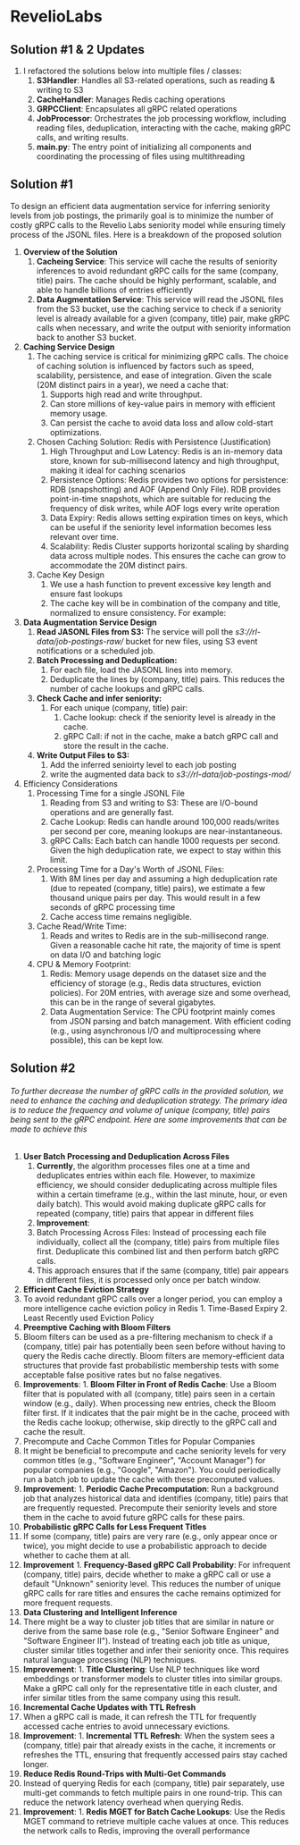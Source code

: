 # RevelioLabs

## Solution #1 & 2 Updates
1. I refactored the solutions below into multiple files / classes:
    1. **S3Handler**: Handles all S3-related operations, such as reading & writing to S3
    2. **CacheHandler**: Manages Redis caching operations
    3. **GRPCClient**: Encapsulates all gRPC related operations
    4. **JobProcessor**: Orchestrates the job processing workflow, including reading files, deduplication, interacting with the cache, making gRPC calls, and writing results.
    5. **main.py**: The entry point of initializing all components and coordinating the processing of files using multithreading

## Solution #1
To design an efficient data augmentation service for inferring seniority levels from job postings, the primarily goal is to minimize the number of costly gRPC calls to the Revelio Labs seniority model while ensuring timely process of the JSONL files. Here is a breakdown of the proposed solution
1. **Overview of the Solution**
    1. **Cacheing Service**: This service will cache the results of seniority inferences to avoid redundant gRPC calls for the same (company, title) pairs. The cache should be highly performant, scalable, and able to handle billions of entries efficiently
    2. **Data Augmentation Service**: This service will read the JSONL files from the S3 bucket, use the caching service to check if a seniority level is already available for a given (company, title) pair, make gRPC calls when necessary, and write the output with seniority information back to another S3 bucket.
2. **Caching Service Design**
    1. The caching service is critical for minimizing gRPC calls. The choice of caching solution is influenced by factors such as speed, scalability, persistence, and ease of integration. Given the scale (20M distinct pairs in a year), we need a cache that:
        1. Supports high read and write throughput.
        2. Can store millions of key-value pairs in memory with efficient memory usage.
        3. Can persist the cache to avoid data loss and allow cold-start optimizations.
    2. Chosen Caching Solution: Redis with Persistence (Justification)
        1. High Throughput and Low Latency: Redis is an in-memory data store, known for sub-millisecond latency and high throughput, making it ideal for caching scenarios
        2. Persistence Options: Redis provides two options for persistence: RDB (snapshotting) and AOF (Append Only File). RDB provides point-in-time snapshots, which are suitable for reducing the frequency of disk writes, while AOF logs every write operation
        3. Data Expiry: Redis allows setting expiration times on keys, which can be useful if the seniority level information becomes less relevant over time.
        4. Scalability: Redis Cluster supports horizontal scaling by sharding data across multiple nodes. This ensures the cache can grow to accommodate the 20M distinct pairs.
    3. Cache Key Design
        1. We use a hash function to prevent excessive key length and ensure fast lookups
        2. The cache key will be in combination of the company and title, normalized to ensure consistency. For example:
3. **Data Augmentation Service Design**
    1. **Read JASONL Files from S3:** The service will poll the *s3://rl-data/job-postings-raw/* bucket for new files, using S3 event notifications or a scheduled job.
    2. **Batch Processing and Deduplication:**
        1. For each file, load the JASONL lines into memory.
        2. Deduplicate the lines by (company, title) pairs. This reduces the number of cache lookups and gRPC calls.
    4. **Check Cache and infer seniority:**
        1. For each unique (company, title) pair:
            1. Cache lookup: check if the seniority level is already in the cache.
            2. gRPC Call: if not in the cache, make a batch gRPC call and store the result in the cache.
    5. **Write Output Files to S3:**
        1. Add the inferred senioirty level to each job posting
        2. write the augmented data back to *s3://rl-data/job-postings-mod/*
4. Efficiency Considerations
    1. Processing Time for a single JSONL File
        1. Reading from S3 and writing to S3: These are I/O-bound operations and are generally fast.
        2. Cache Lookup: Redis can handle around 100,000 reads/writes per second per core, meaning lookups are near-instantaneous.
        3. gRPC Calls: Each batch can handle 1000 requests per second. Given the high deduplication rate, we expect to stay within this limit.
    3. Processing Time for a Day's Worth of JSONL Files:
        1. With 8M lines per day and assuming a high deduplication rate (due to repeated (company, title) pairs), we estimate a few thousand unique pairs per day. This would result in a few seconds of gRPC processing time
        2. Cache access time remains negligible.
    4. Cache Read/Write Time:
        1. Reads and writes to Redis are in the sub-millisecond range. Given a reasonable cache hit rate, the majority of time is spent on data I/O and batching logic
    5. CPU & Memory Footprint:
        1. Redis: Memory usage depends on the dataset size and the efficiency of storage (e.g., Redis data structures, eviction policies). For 20M entries, with average size and some overhead, this can be in the range of several gigabytes.
        2. Data Augmentation Service: The CPU footprint mainly comes from JSON parsing and batch management. With efficient coding (e.g., using asynchronous I/O and multiprocessing where possible), this can be kept low.

## Solution #2
###### To further decrease the number of gRPC calls in the provided solution, we need to enhance the caching and deduplication strategy. The primary idea is to reduce the frequency and volume of unique (company, title) pairs being sent to the gRPC endpoint. Here are some improvements that can be made to achieve this
1. **User Batch Processing and Deduplication Across Files**
    1. **Currently**, the algorithm processes files one at a time and deduplicates entries within each file. However, to maximize efficiency, we should consider deduplicating across multiple files within a certain timeframe (e.g., within the last minute, hour, or even daily batch). This would avoid making duplicate gRPC calls for repeated (company, title) pairs that appear in different files
    2. **Improvement**:
      1. Batch Processing Across Files: Instead of processing each file individually, collect all the (company, title) pairs from multiple files first. Deduplicate this combined list and then perform batch gRPC calls.
      2. This approach ensures that if the same (company, title) pair appears in different files, it is processed only once per batch window.
2. **Efficient Cache Eviction Strategy**
  1. To avoid redundant gRPC calls over a longer period, you can employ a more intelligence cache eviction policy in Redis
    1. Time-Based Expiry
    2. Least Recently used Eviction Policy
3. **Preemptive Caching with Bloom Filters**
  1. Bloom filters can be used as a pre-filtering mechanism to check if a (company, title) pair has potentially been seen before without having to query the Redis cache directly. Bloom filters are memory-efficient data structures that provide fast probabilistic membership tests with some acceptable false positive rates but no false negatives.
  2. **Improvements**:
    1. **Bloom Filter in Front of Redis Cache**: Use a Bloom filter that is populated with all (company, title) pairs seen in a certain window (e.g., daily). When processing new entries, check the Bloom filter first. If it indicates that the pair might be in the cache, proceed with the Redis cache lookup; otherwise, skip directly to the gRPC call and cache the result.
4. Precompute and Cache Common Titles for Popular Companies
  1. It might be beneficial to precompute and cache seniority levels for very common titles (e.g., "Software Engineer", "Account Manager") for popular companies (e.g., "Google", "Amazon"). You could periodically run a batch job to update the cache with these precomputed values.
  2. **Improvement**:
    1. **Periodic Cache Precomputation**: Run a background job that analyzes historical data and identifies (company, title) pairs that are frequently requested. Precompute their seniority levels and store them in the cache to avoid future gRPC calls for these pairs.
5. **Probabilistic gRPC Calls for Less Frequent Titles**
  1. If some (company, title) pairs are very rare (e.g., only appear once or twice), you might decide to use a probabilistic approach to decide whether to cache them at all.
  2. **Improvement**
    1. **Frequency-Based gRPC Call Probability**: For infrequent (company, title) pairs, decide whether to make a gRPC call or use a default "Unknown" seniority level. This reduces the number of unique gRPC calls for rare titles and ensures the cache remains optimized for more frequent requests.
6. **Data Clustering and Intelligent Inference**
  1. There might be a way to cluster job titles that are similar in nature or derive from the same base role (e.g., "Senior Software Engineer" and "Software Engineer II"). Instead of treating each job title as unique, cluster similar titles together and infer their seniority once. This requires natural language processing (NLP) techniques.
  2. **Improvement**:
    1. **Title Clustering**: Use NLP techniques like word embeddings or transformer models to cluster titles into similar groups. Make a gRPC call only for the representative title in each cluster, and infer similar titles from the same company using this result.
7. **Incremental Cache Updates with TTL Refresh**
  1. When a gRPC call is made, it can refresh the TTL for frequently accessed cache entries to avoid unnecessary evictions.
  2. **Improvement**:
    1. **Incremental TTL Refresh**: When the system sees a (company, title) pair that already exists in the cache, it increments or refreshes the TTL, ensuring that frequently accessed pairs stay cached longer.
8. **Reduce Redis Round-Trips with Multi-Get Commands**
  1. Instead of querying Redis for each (company, title) pair separately, use multi-get commands to fetch multiple pairs in one round-trip. This can reduce the network latency overhead when querying Redis.
  2. **Improvement**:
    1. **Redis MGET for Batch Cache Lookups**: Use the Redis MGET command to retrieve multiple cache values at once. This reduces the network calls to Redis, improving the overall performance
